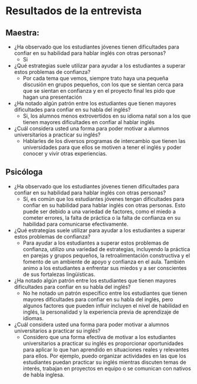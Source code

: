 # Resultados de la entrevista
## Maestra:
- ¿Ha observado que los estudiantes jóvenes tienen dificultades para confiar en su habilidad para hablar inglés con otras personas?
    - Si
- ¿Qué estrategias suele utilizar para ayudar a los estudiantes a superar estos problemas de confianza?
    - Por cada tema que vemos, siempre trato haya una pequeña discusión en grupos pequeños, con los que se sientan cerca para que se sientan en confianza y en el proyecto final les pido que hagan una presentación
- ¿Ha notado algún patrón entre los estudiantes que tienen mayores dificultades para confiar en su habla del inglés?
    - Si, los alumnos menos extrovertidos en su idioma natal son a los que tienen mayores dificultades en confiar al hablar inglés
- ¿Cuál considera usted una forma para poder motivar a alumnos universitarios a practicar su inglés?
    - Hablarles de los diversos programas de intercambio que tienen las universidades para que ellos se motiven a tener el inglés y poder conocer y vivir otras experiencias.

## Psicóloga
- ¿Ha observado que los estudiantes jóvenes tienen dificultades para confiar en su habilidad para hablar inglés con otras personas? 
    - Sí, es común que los estudiantes jóvenes tengan dificultades para confiar en su habilidad para hablar inglés con otras personas. Esto puede ser debido a una variedad de factores, como el miedo a cometer errores, la falta de práctica o la falta de confianza en su habilidad para comunicarse efectivamente.
- ¿Qué estrategias suele utilizar para ayudar a los estudiantes a superar estos problemas de confianza?
    - Para ayudar a los estudiantes a superar estos problemas de confianza, utilizo una variedad de estrategias, incluyendo la práctica en parejas y grupos pequeños, la retroalimentación constructiva y el fomento de un ambiente de apoyo y confianza en el aula. También animo a los estudiantes a enfrentar sus miedos y a ser conscientes de sus fortalezas lingüísticas.
- ¿Ha notado algún patrón entre los estudiantes que tienen mayores dificultades para confiar en su habla del inglés?
    - No he notado un patrón específico entre los estudiantes que tienen mayores dificultades para confiar en su habla del inglés, pero algunos factores que pueden influir incluyen el nivel de habilidad en inglés, la personalidad y la experiencia previa de aprendizaje de idiomas.
- ¿Cuál considera usted una forma para poder motivar a alumnos universitarios a practicar su inglés?
    - Considero que una forma efectiva de motivar a los estudiantes universitarios a practicar su inglés es proporcionar oportunidades para aplicar lo que han aprendido en situaciones reales y relevantes para ellos. Por ejemplo, puedo organizar actividades en las que los estudiantes puedan practicar su inglés mientras discuten temas de interés, trabajan en proyectos en equipo o se comunican con nativos de habla inglesa.


